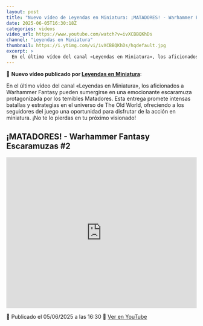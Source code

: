 ```yaml
---
layout: post
title: "Nuevo vídeo de Leyendas en Miniatura: ¡MATADORES! - Warhammer Fantasy Escaramuzas #2"
date: 2025-06-05T16:30:18Z
categories: videos
video_url: https://www.youtube.com/watch?v=ivXCBBQKhDs
channel: "Leyendas en Miniatura"
thumbnail: https://i.ytimg.com/vi/ivXCBBQKhDs/hqdefault.jpg
excerpt: >
  En el último vídeo del canal «Leyendas en Miniatura», los aficionados a Warhammer Fantasy pueden sumergirse en una emocionante escaramuza protagonizada por los temibles Matadores. Esta entrega promete intensas batallas y estrategias en el universo de The Old World, ofreciendo a los seguidores del juego una oportunidad para disfrutar de la acción en miniatura. ¡No te lo pierdas en tu próximo visionado!
---
```


🎥 **Nuevo vídeo publicado por [Leyendas en Miniatura](https://www.youtube.com/channel/UCbs4BdIbYNqb5zWPt8qYdGQ)**:

En el último vídeo del canal «Leyendas en Miniatura», los aficionados a Warhammer Fantasy pueden sumergirse en una emocionante escaramuza protagonizada por los temibles Matadores. Esta entrega promete intensas batallas y estrategias en el universo de The Old World, ofreciendo a los seguidores del juego una oportunidad para disfrutar de la acción en miniatura. ¡No te lo pierdas en tu próximo visionado!

## ¡MATADORES! - Warhammer Fantasy Escaramuzas #2

<iframe width="100%" height="400" src="https://www.youtube.com/embed/ivXCBBQKhDs" frameborder="0" allowfullscreen></iframe>

📅 Publicado el 05/06/2025 a las 16:30
🔗 [Ver en YouTube](https://www.youtube.com/watch?v=ivXCBBQKhDs)
